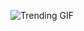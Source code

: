 
<!-- GIF_SECTION -->
![Trending GIF](https://media2.giphy.com/media/v1.Y2lkPThiYjIxNzcydDVmazhyOGs1NWZrZW1uejB4b2J5cjVzaTFseXcxa2RpN3lqbmg3MSZlcD12MV9naWZzX3NlYXJjaCZjdD1n/scZPhLqaVOM1qG4lT9/giphy.gif)
<!-- END_GIF_SECTION -->
